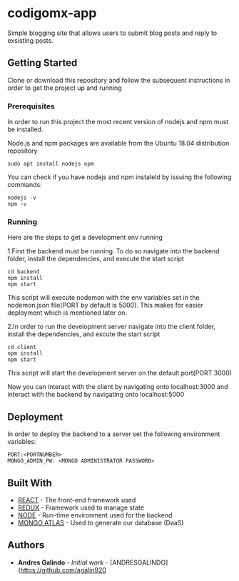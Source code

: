 # codigomx-app

Simple blogging site that allows users to submit blog posts and reply to exsisting posts.

## Getting Started

Clone or download this repository and follow the subsequent instructions in order to get the project up and running

### Prerequisites

In order to run this project the most recent version of nodejs and npm must be installed.

Node.js and npm packages are available from the Ubuntu 18.04 distribution repository
```
sudo apt install nodejs npm
```

You can check if you have nodejs and npm instaleld by issuing the following commands:
```
nodejs -v
npm -v
```

### Running

Here are the steps to get a development env running

1.First the backend must be running. To do so navigate into the backend folder, install the dependencies, and execute the start script

```
cd backend
npm install
npm start
```
This script will execute nodemon with the env variables set in the nodemon.json file(PORT by default is 5000). This makes for easier deployment which is mentioned later on.

2.In order to run the development server navigate into the client folder, install the dependencies, and excute the start script

```
cd client
npm install
npm start
```
This script will start the development server on the default port(PORT 3000)

Now you can interact with the client by navigating onto localhost:3000 and interact with the backend by navigating onto localhost:5000

## Deployment

In order to deploy the backend to a server set the following environment variables:

```
PORT:<PORTNUMBER>
MONGO_ADMIN_PW: <MONGO ADMINISTRATOR PASSWORD>
```

## Built With

* [REACT](https://reactjs.org/) - The front-end framework used
* [REDUX](https://redux.js.org/) - Framework used to manage state
* [NODE](https://nodejs.org/) -  Run-time environment used for the backend
* [MONGO ATLAS](https://www.mongodb.com/) - Used to generate our database (DaaS)


## Authors

* **Andres Galindo** - *Initial work* - [ANDRESGALINDO](https://github.com/agalin920


